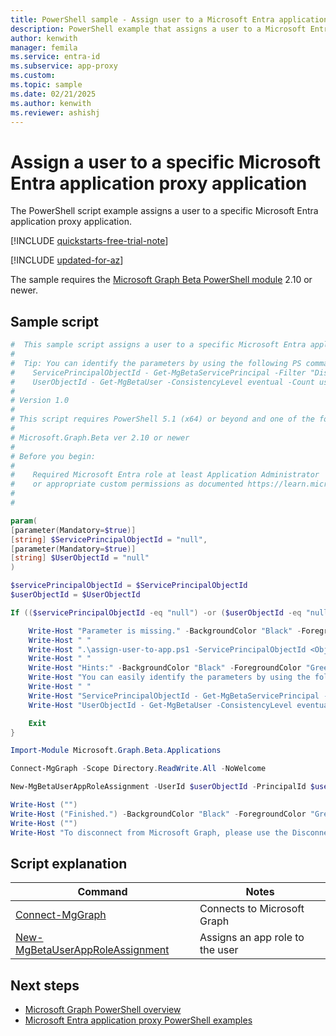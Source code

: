```yaml
---
title: PowerShell sample - Assign user to a Microsoft Entra application proxy app
description: PowerShell example that assigns a user to a Microsoft Entra application proxy application.
author: kenwith
manager: femila
ms.service: entra-id
ms.subservice: app-proxy
ms.custom:
ms.topic: sample
ms.date: 02/21/2025
ms.author: kenwith
ms.reviewer: ashishj
---
```


# Assign a user to a specific Microsoft Entra application proxy application

The PowerShell script example assigns a user to a specific Microsoft Entra application proxy application.

[!INCLUDE [quickstarts-free-trial-note](~/includes/azure-docs-pr/quickstarts-free-trial-note.md)]

[!INCLUDE [updated-for-az](~/includes/azure-docs-pr/updated-for-az.md)]

The sample requires the [Microsoft Graph Beta PowerShell module](/powershell/microsoftgraph/installation) 2.10 or newer.

## Sample script

```powershell
#  This sample script assigns a user to a specific Microsoft Entra application proxy application.
#
#  Tip: You can identify the parameters by using the following PS commands:
#    ServicePrincipalObjectId - Get-MgBetaServicePrincipal -Filter "DisplayName eq '<displayname of the app>'" 
#    UserObjectId - Get-MgBetaUser -ConsistencyLevel eventual -Count userCount -Search '"DisplayName:<name of the user>"'"
#
# Version 1.0
#
# This script requires PowerShell 5.1 (x64) or beyond and one of the following modules:
#
# Microsoft.Graph.Beta ver 2.10 or newer
#
# Before you begin:
#    
#    Required Microsoft Entra role at least Application Administrator
#    or appropriate custom permissions as documented https://learn.microsoft.com/azure/active-directory/roles/custom-enterprise-app-permissions
#
# 

param(
[parameter(Mandatory=$true)]
[string] $ServicePrincipalObjectId = "null",
[parameter(Mandatory=$true)]
[string] $UserObjectId = "null"
)

$servicePrincipalObjectId = $ServicePrincipalObjectId
$userObjectId = $UserObjectId

If (($servicePrincipalObjectId -eq "null") -or ($userObjectId -eq "null")) {

    Write-Host "Parameter is missing." -BackgroundColor "Black" -ForegroundColor "Green"
    Write-Host " "
    Write-Host ".\assign-user-to-app.ps1 -ServicePrincipalObjectId <ObjectId of the Microsoft Entra application proxy application service principal> -UserObjectId <ObjectId of the User>" -BackgroundColor "Black" -ForegroundColor "Green"
    Write-Host " "
    Write-Host "Hints:" -BackgroundColor "Black" -ForegroundColor "Green"
    Write-Host "You can easily identify the parameters by using the following PS commands:" -BackgroundColor "Black" -ForegroundColor "Green"
    Write-Host " "
    Write-Host "ServicePrincipalObjectId - Get-MgBetaServicePrincipal -Filter "DisplayName eq '<displayname of the app>'" " -BackgroundColor "Black" -ForegroundColor "Green"
    Write-Host "UserObjectId - Get-MgBetaUser -ConsistencyLevel eventual -Count userCount -Search '"DisplayName:<name of the user>"'" -BackgroundColor "Black" -ForegroundColor "Green"

    Exit
}

Import-Module Microsoft.Graph.Beta.Applications

Connect-MgGraph -Scope Directory.ReadWrite.All -NoWelcome

New-MgBetaUserAppRoleAssignment -UserId $userObjectId -PrincipalId $userObjectId -ResourceId $servicePrincipalObjectId -AppRoleId "aaaaaaaa-0000-1111-2222-bbbbbbbbbbbb"

Write-Host ("")
Write-Host ("Finished.") -BackgroundColor "Black" -ForegroundColor "Green"
Write-Host ("")
Write-Host "To disconnect from Microsoft Graph, please use the Disconnect-MgGraph cmdlet."

```

## Script explanation

| Command | Notes |
|---|---|
|[Connect-MgGraph](/powershell/module/microsoft.graph.authentication/connect-mggraph)| Connects to Microsoft Graph|
|[New-MgBetaUserAppRoleAssignment](/powershell/module/microsoft.graph.beta.applications/new-mgbetauserapproleassignment)| Assigns an app role to the user|


## Next steps

- [Microsoft Graph PowerShell overview](/powershell/microsoftgraph/overview)
- [Microsoft Entra application proxy PowerShell examples](../application-proxy-powershell-samples.md)
